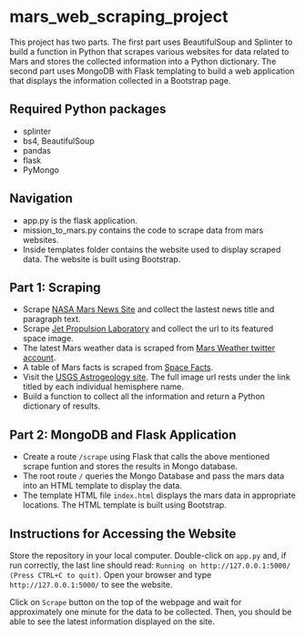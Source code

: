 # mars_web_scraping_project

This project has two parts. The first part uses BeautifulSoup and Splinter to build a function in Python that scrapes various websites for data related to Mars and stores the collected information into a Python dictionary. The second part uses MongoDB with Flask templating to build a web application that displays the information collected in a Bootstrap page.

## Required Python packages

- splinter
- bs4, BeautifulSoup
- pandas
- flask
- PyMongo

## Navigation
- app.py is the flask application.
- mission_to_mars.py contains the code to scrape data from mars websites.
- Inside templates folder contains the website used to display scraped data. The website is built using Bootstrap.

## Part 1: Scraping

- Scrape [NASA Mars News Site](https://mars.nasa.gov/news/?page=0&per_page=40&order=publish_date+desc%2Ccreated_at+desc&search=&category=19%2C165%2C184%2C204&blank_scope=Latest) and collect the lastest news title and paragraph text.
- Scrape [Jet Propulsion Laboratory](https://www.jpl.nasa.gov/spaceimages/?search=&category=Mars) and collect the url to its featured space image.
- The latest Mars weather data is scraped from [Mars Weather twitter account](https://twitter.com/marswxreport?lang=en).
- A table of Mars facts is scraped from [Space Facts](https://space-facts.com/mars/).
- Visit the [USGS Astrogeology site](https://astrogeology.usgs.gov/search/results?q=hemisphere+enhanced&k1=target&v1=Mars). The full image url rests under the link titled by each individual hemisphere name.
- Build a function to collect all the information and return a Python dictionary of results.

## Part 2: MongoDB and Flask Application

- Create a route `/scrape` using Flask that calls the above mentioned scrape funtion and stores the results in Mongo database.
- The root route `/` queries the Mongo Database and pass the mars data into an HTML template to display the data.
- The template HTML file `index.html` displays the mars data in appropriate locations. The HTML template is built using Bootstrap.

## Instructions for Accessing the Website

Store the repository in your local computer. Double-click on `app.py` and, if run correctly, the last line should read: `Running on http://127.0.0.1:5000/ (Press CTRL+C to quit)`. Open your browser and type `http://127.0.0.1:5000/` to see the website.

Click on `Scrape` button on the top of the webpage and wait for approximately one minute for the data to be collected. Then, you should be able to see the latest information displayed on the site.

